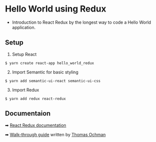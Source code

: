 # Hello World using Redux
- Introduction to React Redux by the longest way to code a Hello World application.

## Setup

1. Setup React
````
$ yarn create react-app hello_world_redux
````
2. Import Semantic for basic styling
```
$ yarn add semantic-ui-react semantic-ui-css
````
3. Import Redux
````
$ yarn add redux react-redux
````
## Documentaion
➡ [React Redux documentation](https://redux.js.org/basics/usage-with-react) 

➡ [Walk-through guide](https://medium.com/craft-academy/redux-as-basic-as-it-gets-a416c5a167cd) written by [Thomas Ochman](https://github.com/tochman)